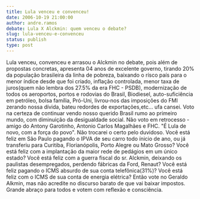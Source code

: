 ```yaml
---
title: Lula venceu e convenceu!
date: 2006-10-19 21:00:00
author: andre.ramos
debate: Lula X Alckmin: quem venceu o debate?
slug: lula-venceu-e-convenceu
status: publish 
type: post
---
```


Lula venceu, convenceu e arrasou o Alckmin no debate, pois além de propostas concretas, apresenta 04 anos de excelente governo, tirando 20% da população brasileira da linha de pobreza, baixando o rísco país para o menor índice desde que foi criado, inflação controlada, menor taxa de juros(quem não lembra dos 27.5% da era FHC - PSDB), modernização de todos os aeroportos, portos e rodovias do Brasil, Biodiesel, auto-suficiência em petróleo, bolsa família, Pró-Uni, livrou-nos das imposições do FMI zerando nossa dívida, bateu redordes de exportações,etc... ufa cansei. Voto na certeza de continuar vendo nosso querido Brasil rumo ao primeiro mundo, com diminuição da desigualdade social. Não voto em retrocesso - amigo do Antony Garotinho, Antonio Carlos Magalhães e FHC. "É Lula de novo, com a força do povo". Não trocarei o certo pelo duvidoso. Você está feliz em São Paulo pagando o IPVA de seu carro todo ínicio de ano, ou já transferiu para Curitiba, Florianópolis, Porto Alegre ou Mato Grosso? Você está feliz com a implantação da maior rede de pedágios em um único estado? Você está feliz com a guerra fiscal do sr. Alckmin, deixando os paulistas desempregados, perdendo fábricas da Ford, Renaut? Você está feliz pagando o ICMS absurdo de sua conta telefônica(31%)? Você está feliz com o ICMS de sua conta de energia elétrica? Então vote no Geraldo Alkmin, mas não acredite no discurso barato de que vai baixar impostos. Grande abraço para todos e votem com reflexão e consciência.
